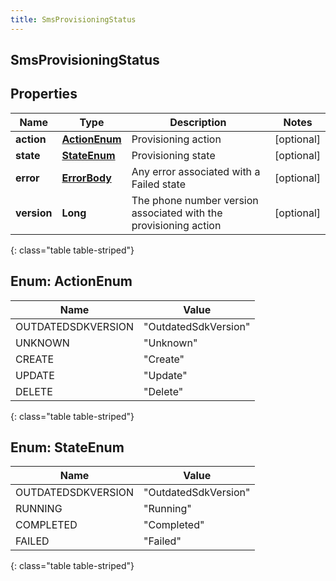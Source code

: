 ```yaml
---
title: SmsProvisioningStatus
---
```


## SmsProvisioningStatus

## Properties

| Name        | Type                                               | Description                                                      | Notes      |
| ----------- | -------------------------------------------------- | ---------------------------------------------------------------- | ---------- |
| **action**  | [**ActionEnum**](#ActionEnum)<!---->               | Provisioning action                                              | [optional] |
| **state**   | [**StateEnum**](#StateEnum)<!---->                 | Provisioning state                                               | [optional] |
| **error**   | <!----><!---->[**ErrorBody**](ErrorBody.md)<!----> | Any error associated with a Failed state                         | [optional] |
| **version** | <!----><!---->**Long**<!---->                      | The phone number version associated with the provisioning action | [optional] |

{: class="table table-striped"}

<a name="ActionEnum"></a>

## Enum: ActionEnum

| Name               | Value                          |
| ------------------ | ------------------------------ |
| OUTDATEDSDKVERSION | &quot;OutdatedSdkVersion&quot; |
| UNKNOWN            | &quot;Unknown&quot;            |
| CREATE             | &quot;Create&quot;             |
| UPDATE             | &quot;Update&quot;             |
| DELETE             | &quot;Delete&quot;             |

{: class="table table-striped"}

<a name="StateEnum"></a>

## Enum: StateEnum

| Name               | Value                          |
| ------------------ | ------------------------------ |
| OUTDATEDSDKVERSION | &quot;OutdatedSdkVersion&quot; |
| RUNNING            | &quot;Running&quot;            |
| COMPLETED          | &quot;Completed&quot;          |
| FAILED             | &quot;Failed&quot;             |

{: class="table table-striped"}
